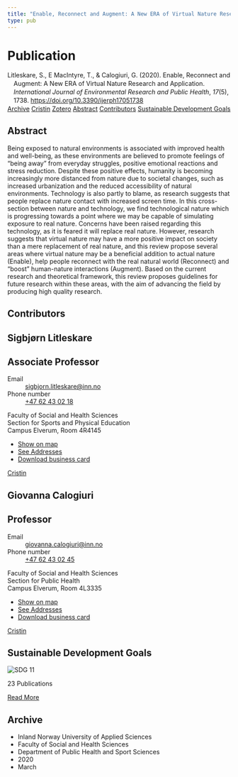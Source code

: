 ```yaml
---
title: "Enable, Reconnect and Augment: A New ERA of Virtual Nature Research and Application"
type: pub
---
```

<h1>Publication</h1>
<article id="csl-bib-container-SGHHHZ4P" class="csl-bib-container">
  <div class="csl-bib-body" style="line-height: 1.35; padding-left: 1em; text-indent:-1em;">
  <div class="csl-entry">Litleskare, S., E MacIntyre, T., &amp; Calogiuri, G. (2020). Enable, Reconnect and Augment: A New ERA of Virtual Nature Research and Application. <i>International Journal of Environmental Research and Public Health</i>, <i>17</i>(5), 1738. <a href="https://doi.org/10.3390/ijerph17051738">https://doi.org/10.3390/ijerph17051738</a></div>
</div>
  <div class="csl-bib-buttons">
    <a href="#taxonomy-article-SGHHHZ4P" class="csl-bib-button">Archive</a>
    <a href="https://app.cristin.no/results/show.jsf?id=1801656" alt="Cristin URL" class="csl-bib-button">Cristin</a>
    <a href="http://zotero.org/groups/5022929/items/SGHHHZ4P" alt="Zotero URL" class="csl-bib-button">Zotero</a>
    <a href="#abstract-article-SGHHHZ4P" class="csl-bib-button">Abstract</a>
    <a href="#contributors-article-SGHHHZ4P" class="csl-bib-button">Contributors</a>
    <a href="#sdg-article-SGHHHZ4P" class="csl-bib-button">Sustainable Development Goals</a>
  </div>
  <div id="csl-bib-meta-container-SGHHHZ4P"></div>
</article>
<div id="csl-bib-meta-SGHHHZ4P" class="csl-bib-meta">
  <article id="abstract-article-SGHHHZ4P" class="abstract-article">
    <h1>Abstract</h1>
    Being exposed to natural environments is associated with improved health and well-being, as these environments are believed to promote feelings of “being away” from everyday struggles, positive emotional reactions and stress reduction. Despite these positive effects, humanity is becoming increasingly more distanced from nature due to societal changes, such as increased urbanization and the reduced accessibility of natural environments. Technology is also partly to blame, as research suggests that people replace nature contact with increased screen time. In this cross-section between nature and technology, we find technological nature which is progressing towards a point where we may be capable of simulating exposure to real nature. Concerns have been raised regarding this technology, as it is feared it will replace real nature. However, research suggests that virtual nature may have a more positive impact on society than a mere replacement of real nature, and this review propose several areas where virtual nature may be a beneficial addition to actual nature (Enable), help people reconnect with the real natural world (Reconnect) and “boost” human-nature interactions (Augment). Based on the current research and theoretical framework, this review proposes guidelines for future research within these areas, with the aim of advancing the field by producing high quality research.
  </article>
  <article id="contributors-article-SGHHHZ4P" class="contributors-article">
    <h1>Contributors</h1>
    <div class="personas">
<div class="vrtx-hinn-person-card">
<div class="photo">
<i class="lar la-user-circle missing-person"></i>
</div>
<div class="info">
<hgroup><h1>Sigbjørn Litleskare</h1>
<h2>Associate Professor</h2>
</hgroup><dl>
<dt>Email</dt>
<dd>
<a href="mailto:sigbjorn.litleskare@inn.no">sigbjorn.litleskare@inn.no</a>
</dd>
<dt>Phone number</dt>
<dd><a href="tel:+4762430218">
+47 62 43 02 18
</a></dd>
</dl>
<p>
Faculty of Social and Health Sciences<br>
Section for Sports and Physical Education<br>
Campus Elverum,
Room 4R4145
</p>
<ul class="vrtx-hinn-links">
<li><a href="https://www.google.com/maps?q=60.88156,11.53723">Show on map</a></li>
<li><a href="https://www.inn.no/english/find-an-employee/sigbjorn-litleskare.html#vrtx-hinn-addresses">See Addresses</a></li>
<li><a href="https://www.inn.no/english/find-an-employee/sigbjorn-litleskare.html?vrtx=vcf">Download business card</a></li>
</ul>
</div>
</div>
<a href="https://app.cristin.no/persons/show.jsf?id=477352" alt="Cristin URL" class="personas-cristin">Cristin</a>
</div> <div class="personas">
<div class="vrtx-hinn-person-card">
<div class="photo">
<i class="lar la-user-circle missing-person"></i>
</div>
<div class="info">
<hgroup><h1>Giovanna Calogiuri</h1>
<h2>Professor</h2>
</hgroup><dl>
<dt>Email</dt>
<dd>
<a href="mailto:giovanna.calogiuri@inn.no">giovanna.calogiuri@inn.no</a>
</dd>
<dt>Phone number</dt>
<dd><a href="tel:+4762430245">
+47 62 43 02 45
</a></dd>
</dl>
<p>
Faculty of Social and Health Sciences<br>
Section for Public Health<br>
Campus Elverum,
Room 4L3335
</p>
<ul class="vrtx-hinn-links">
<li><a href="https://www.google.com/maps?q=60.88177,11.53669">Show on map</a></li>
<li><a href="https://www.inn.no/english/find-an-employee/giovanna-calogiuri.html#vrtx-hinn-addresses">See Addresses</a></li>
<li><a href="https://www.inn.no/english/find-an-employee/giovanna-calogiuri.html?vrtx=vcf">Download business card</a></li>
</ul>
</div>
</div>
<a href="https://app.cristin.no/persons/show.jsf?id=358086" alt="Cristin URL" class="personas-cristin">Cristin</a>
</div>
  </article>
  <article id="sdg-article-SGHHHZ4P" class="sdg-article">
    <h1>Sustainable Development Goals</h1>
    <div class="sdg-container"><div id="sdg11" class="sdg">
<img src="{{< params subfolder >}}images/sdg/sdg11_en.png" class="image" alt="SDG 11">
<div class="sdg-overlay">
<p class="sdg-publication-count"><span>23</span> Publications</p>
<p><a href="https://sdgs.un.org/goals/goal11" class="sdg-read-more">Read More</a></p>
</div>
</div></div>
  </article>
  <article id="taxonomy-article-SGHHHZ4P" class="taxonomy-article">
    <h1>Archive</h1>
    <ul>
      <li>Inland Norway University of Applied Sciences</li>
      <li>Faculty of Social and Health Sciences</li>
      <li>Department of Public Health and Sport Sciences</li>
      <li>2020</li>
      <li>March</li>
    </ul>
  </article>
</div>
